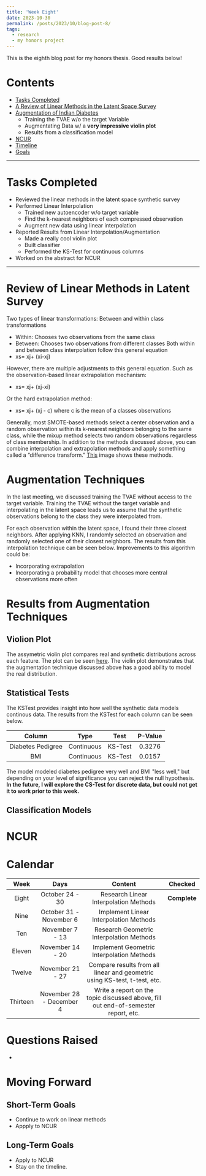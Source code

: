 ```yaml
---
title: 'Week Eight'
date: 2023-10-30
permalink: /posts/2023/10/blog-post-8/
tags:
  - research
  - my honors project
---
```


This is the eighth blog post for my honors thesis. Good results below!

# Contents

- [Tasks Completed](#tasks)
- [A Review of Linear Methods in the Latent Space Survey](#latent)
- [Augmentation of Indian Diabetes](#diabetes)
    - Training the TVAE w/o the target Variable
    - Augmentating Data w/ a **very impressive violin plot**
    - Results from a classification model
- [NCUR](#ncur)
- [Timeline](#calendar)
- [Goals](#goals)


---


<a name="tasks"></a>
# Tasks Completed 
- Reviewed the linear methods in the latent space synthetic survey
- Performed Linear Interpolation
  - Trained new autoencoder w/o target variable
  - Find the k-nearest neighbors of each compressed observation
  - Augment new data using linear interpolation
- Reported Results from Linear Interpolation/Augmentation
  - Made a really cool violin plot
  - Built classifier
  - Performed the KS-Test for continuous columns
- Worked on the abstract for NCUR


---


<a name="latent"></a>
# Review of Linear Methods in Latent Survey
Two types of linear transformations: Between and within class transformations
- Within: Chooses two observations from the same class
- Between: Chooses two observations from different classes
Both within and between class interpolation follow this general equation
- xs= xj+ (xi-xj)
  
However, there are multiple adjustments to this general equation.
Such as the observation-based linear extrapolation mechanism:
- xs= xj+ (xj-xi)
  
Or the hard extrapolation method:
- xs= xj+ (xj - c) where c is the mean of a classes observations
  
Generally, most SMOTE-based methods select a center observation and a random observation within its k-nearest neighbors belonging to the same class, while the mixup method selects two random observations regardless of class membership. In addition to the methods discussed above, you can combine interpolation and extrapolation methods and apply something called a “difference transform.” [This]() image shows these methods.


<a name="diabetes"></a>
# Augmentation Techniques
In the last meeting, we discussed training the TVAE without access to the target variable. Training the TVAE without the target variable and interpolating in the latent space leads us to assume that the synthetic observations belong to the class they were interpolated from. 

For each observation within the latent space, I found their three closest neighbors. After applying KNN, I randomly selected an observation and randomly selected one of their closest neighbors. The results from this interpolation technique can be seen below. Improvements to this algorithm could be:
- Incorporating extrapolation
- Incorporating a probability model that chooses more central observations more often


<a name="results"></a>
# Results from Augmentation Techniques
## Violion Plot
The assymetric violin plot compares real and synthetic distributions across each feature. The plot can be seen [here]().
The violin plot demonstrates that the augmentation technique discussed above has a good ability to model the real distribution.

## Statistical Tests
The KSTest provides insight into how well the synthetic data models continous data. The results from the KSTest for each column can be seen below.

| Column | Type    | Test    | P-Value |
| :---:   | :---: | :---: | :---: |
| Diabetes Pedigree | Continuous   | KS-Test   | 0.3276 | 
| BMI | Continuous   | KS-Test   | 0.0157 |

The model modeled diabetes pedigree very well and BMI "less well," but depending on your level of significance you can reject the null hypothesis. **In the future, I will explore the CS-Test for discrete data, but could not get it to work prior to this week.**

## Classification Models


<a name="ncur"></a>
# NCUR




<a name="calendar"></a>
# Calendar

| Week | Days    | Content    | Checked |
| :---:   | :---: | :---: | :---: |
| Eight | October 24 - 30   | Research Linear Interpolation Methods   | **Complete** | 
| Nine | October 31 - November 6   | Implement Linear Interpolation Methods   | |
| Ten | November 7 - 13   | Research Geometric Interpolation Methods   | |
| Eleven | November 14 - 20   | Implement Geometric Interpolation Methods  | |
| Twelve | November 21 - 27   | Compare results from all linear and geometric using KS-test, t-test, etc.  | |
| Thirteen | November 28 - December 4   | Write a report on the topic discussed above, fill out end-of-semester report, etc.   | |





<a name="questions"></a>
# Questions Raised
- 

<a name="moving"></a>
# Moving Forward

## Short-Term Goals
- Continue to work on linear methods
- Appply to NCUR


## Long-Term Goals
- Apply to NCUR
- Stay on the timeline.
